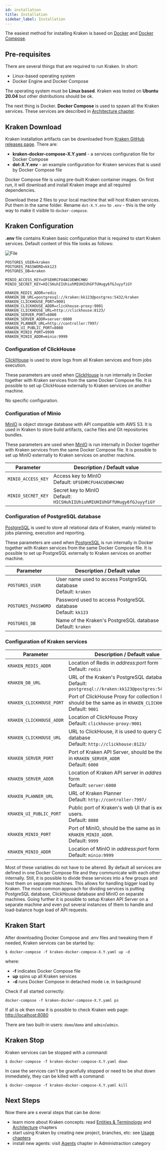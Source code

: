 ```yaml
---
id: installation
title: Installation
sidebar_label: Installation
---
```


The easiest method for installing Kraken is based on [Docker](https://www.docker.com/) and [Docker Compose](https://docs.docker.com/compose/).

## Pre-requisites

There are several things that are required to run Kraken. In short:

- Linux-based operating system
- Docker Engine and Docker Compose

The operating system must be **Linux based**. Kraken was tested on **Ubuntu 20.04**
but other distributions should be ok.

The next thing is Docker. **Docker Compose** is used to spawn all the Kraken services.
These services are described in [Architecture chapter](architecture.md).

## Kraken Download

Kraken installation artifacts can be downloaded from [Kraken GitHub releases page](https://github.com/Kraken-CI/kraken/releases).
There are:

- **kraken-docker-compose-X.Y.yaml** - a services configuration file for Docker Compose
- **dot-X.Y.env** - an example configuration for Kraken services that is used by Docker Compose file

Docker Compose file is using pre-built Kraken container images. On first run, it will download and install Kraken image and all required dependencies.

Download these 2 files to your local machine that will host Kraken services. Put them in the same folder.
Rename `dot-X.Y.env` to `.env` - this is the only way to make it visible to `docker-compose`.

## Kraken Configuration

**.env** file contains Kraken basic configuration that is required to start Kraken services.
Default content of this file looks as follows:

![File](https://raw.githubusercontent.com/Kraken-CI/kraken/master/.env)

```
POSTGRES_USER=kraken
POSTGRES_PASSWORD=kk123
POSTGRES_DB=kraken

MINIO_ACCESS_KEY=UFSEHRCFU4ACUEWHCHWU
MINIO_SECRET_KEY=HICSHuhIIUhiuhMIUHIUhGFfUHugy6fGJuyyfiGY

KRAKEN_REDIS_ADDR=redis
KRAKEN_DB_URL=postgresql://kraken:kk123@postgres:5432/kraken
KRAKEN_CLICKHOUSE_PORT=9001
KRAKEN_CLICKHOUSE_ADDR=clickhouse-proxy:9001
KRAKEN_CLICKHOUSE_URL=http://clickhouse:8123/
KRAKEN_SERVER_PORT=6000
KRAKEN_SERVER_ADDR=server:6000
KRAKEN_PLANNER_URL=http://controller:7997/
KRAKEN_UI_PUBLIC_PORT=8080
KRAKEN_MINIO_PORT=9999
KRAKEN_MINIO_ADDR=minio:9999
```

### Configuration of ClickHouse

[ClickHouse](https://clickhouse.tech/) is used to store logs from all
Kraken services and from jobs execution.

These parameters are used when [ClickHouse](https://clickhouse.tech/)
is run internally in Docker together with Kraken services from the
same Docker Compose file. It is possible to set up ClickHouse
externally to Kraken services on another machine.

No specific configuration.

### Configuration of Minio

[MinIO](https://min.io/) is object storage database with API
compatible with AWS S3.  It is used in Kraken to store build
artifacts, cache files and Git repositories bundles.

These parameters are used when [MinIO](https://min.io/) is run
internally in Docker together with Kraken services from the same
Docker Compose file. It is possible to set up MinIO externally to
Kraken services on another machine.

| Parameter                   | Description / Default value                                                                            |
|-----------------------------|--------------------------------------------------------------------------------------------------------|
| `MINIO_ACCESS_KEY`          | Access key to MinIO<br/>Default: `UFSEHRCFU4ACUEWHCHWU`                                                |
| `MINIO_SECRET_KEY`          | Secret key to MinIO<br/>Default: `HICSHuhIIUhiuhMIUHIUhGFfUHugy6fGJuyyfiGY`                            |

### Configuration of PostgreSQL database

[PostgreSQL](https://www.postgresql.org/) is used to store all
relational data of Kraken, mainly related to jobs planning, execution
and reporting.

These parameters are used
when [PostgreSQL](https://www.postgresql.org/) is run internally in
Docker together with Kraken services from the same Docker Compose
file. It is possible to set up PostgreSQL externally to Kraken
services on another machine.

| Parameter                   | Description / Default value                                                                            |
|-----------------------------|--------------------------------------------------------------------------------------------------------|
| `POSTGRES_USER`             | User name used to access PostgreSQL database<br/>Default: `kraken`                                     |
| `POSTGRES_PASSWORD`         | Password used to access PostgreSQL database<br/>Default: `kk123`                                       |
| `POSTGRES_DB`               | Name of the Kraken's PostgreSQL database<br/>Default: `kraken`                                         |

### Configuration of Kraken services

| Parameter                   | Description / Default value                                                                            |
|-----------------------------|--------------------------------------------------------------------------------------------------------|
| `KRAKEN_REDIS_ADDR`         | Location of Redis in _address:port_ form<br/>Default: `redis`                                          |
| `KRAKEN_DB_URL`             | URL of the Kraken's PostgreSQL database<br/>Default: `postgresql://kraken:kk123@postgres:5432/kraken`  |
| `KRAKEN_CLICKHOUSE_PORT`    | Port of ClickHouse Proxy for collection logs, should be the same as in `KRAKEN_CLICKHOUSE_ADDR` <br/>Default: `9001`     |
| `KRAKEN_CLICKHOUSE_ADDR`    | Location of ClickHouse Proxy <br/>Default: `clickhouse-proxy:9001`                                     |
| `KRAKEN_CLICKHOUSE_URL`     | URL to ClickHouse, it is used to query ClickHouse database <br/>Default: `http://clickhouse:8123/`     |
| `KRAKEN_SERVER_PORT`        | Port of Kraken API Server, should be the same as in `KRAKEN_SERVER_ADDR`<br/>Default: `6000`           |
| `KRAKEN_SERVER_ADDR`        | Location of Kraken API server in _address:port_ form<br/>Default: `server:6000`                        |
| `KRAKEN_PLANNER_URL`        | URL of Kraken Planner<br/>Default: `http://controller:7997/`                                           |
| `KRAKEN_UI_PUBLIC_PORT`     | Public port of Kraken's web UI that is exposed to users. <br/>Default: `8080`                          |
| `KRAKEN_MINIO_PORT `        | Port of MinIO, should be the same as in `KRAKEN_MINIO_ADDR`. <br/>Default: `9999`                      |
| `KRAKEN_MINIO_ADDR`         | Location of MinIO in _address:port_ form<br/>Default: `minio:9999`                                     |

Most of these variables do not have to be altered. By default all
services are defined in one Docker Compose file and they communicate
with each other internally. Still, it is possible to divide these
services into a few groups and host them on separate machines. This
allows for handling bigger load by Kraken. The most common approach
for dividing services is putting PostgreSQL database, ClickHouse
database and MinIO on separate machines. Going further it is possible
to setup Kraken API Server on a separate machine and even put several
instances of them to handle and load-balance huge load of API
requests.

## Kraken Start

After downloading Docker Compose and .env files and tweaking them if needed,
Kraken services can be started by:

```console
$ docker-compose -f kraken-docker-compose-X.Y.yaml up -d
```

where:

- **-f** indicates Docker Compose file
- **up** spins up all Kraken services
- **-d** runs Docker Compose in detached mode i.e. in background

Check if all started correctly:

```console
docker-compose -f kraken-docker-compose-X.Y.yaml ps
```

If all is ok then now it is possible to check Kraken web page: [http://localhost:8080](http://localhost:8080)

There are two built-in users: `demo`/`demo` and `admin`/`admin`.

## Kraken Stop

Kraken services can be stopped with a command:

```console
$ docker-compose -f kraken-docker-compose-X.Y.yaml down
```

In case the services can't be gracefully stopped or need to be shut down immediately,
they can be killed with a command:

```console
$ docker-compose -f kraken-docker-compose-X.Y.yaml kill
```
## Next Steps

Now there are s everal steps that can be done:

- learn more about Kraken concepts: read [Entities & Terminology](entities) and [Architecture](architecture) chapters
- start using Kraken by creating new project, branches, etc: see [Usage chapters](proj-branches)
- install new agents: visit [Agents](agents) chapter in Administraction category

